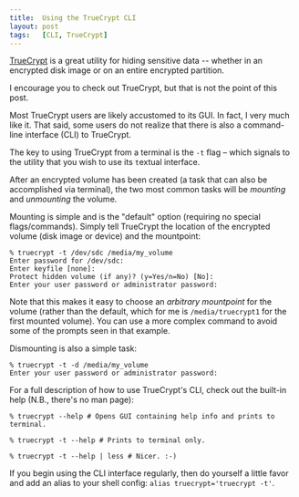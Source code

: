 ```yaml
---
title:  Using the TrueCrypt CLI
layout: post
tags:   [CLI, TrueCrypt]
---
```

[TrueCrypt][truecrypt] is a great utility for hiding sensitive data -- whether in an encrypted disk
image or on an entire encrypted partition.

I encourage you to check out TrueCrypt, but that is not the point of this post.

Most TrueCrypt users are likely accustomed to its GUI. In fact, I very much like it. That said,
some users do not realize that there is also a command-line interface (CLI) to TrueCrypt.

The key to using TrueCrypt from a terminal is the `-t` flag – which signals to the utility that
you wish to use its `t`extual interface.

After an encrypted volume has been created (a task that can also be accomplished via terminal),
the two most common tasks will be _mounting_ and _unmounting_ the volume.

Mounting is simple and is the "default" option (requiring no special flags/commands). Simply tell
TrueCrypt the location of the encrypted volume (disk image or device) and the mountpoint:

    % truecrypt -t /dev/sdc /media/my_volume
    Enter password for /dev/sdc:
    Enter keyfile [none]:
    Protect hidden volume (if any)? (y=Yes/n=No) [No]:
    Enter your user password or administrator password:

Note that this makes it easy to choose an _arbitrary mountpoint_ for the volume (rather than the
default, which for me is `/media/truecrypt1` for the first mounted volume). You can use a more
complex command to avoid some of the prompts seen in that example.

Dismounting is also a simple task:

    % truecrypt -t -d /media/my_volume
    Enter your user password or administrator password:

For a full description of how to use TrueCrypt's CLI, check out the built-in help (N.B., there's
no man page):
<pre><code>% truecrypt --help # Opens GUI containing help info and prints to terminal.</code></pre>
<pre><code>% truecrypt -t --help # Prints to terminal only.</code></pre>
<pre><code>% truecrypt -t --help | less # Nicer. :-)</code></pre>

If you begin using the CLI interface regularly, then do yourself a little favor and add an alias
to your shell config: `alias truecrypt='truecrypt -t'`.

[truecrypt]: http://www.truecrypt.org/
